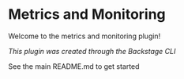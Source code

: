 # Metrics and Monitoring

Welcome to the metrics and monitoring plugin!

_This plugin was created through the Backstage CLI_

See the main README.md to get started
